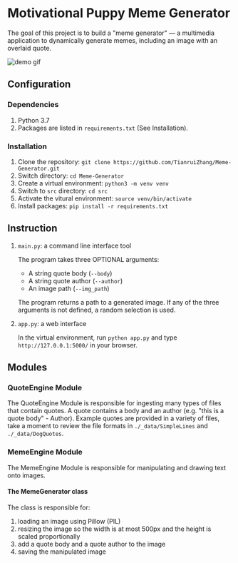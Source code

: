 # Motivational Puppy Meme Generator

The goal of this project is to build a "meme generator" — a multimedia application to dynamically generate memes, including an image with an overlaid quote.

![demo gif](./demo.gif)

## Configuration
### Dependencies
1. Python 3.7
2. Packages are listed in `requirements.txt` (See Installation).
### Installation
1. Clone the repository: `git clone https://github.com/TianruiZhang/Meme-Generator.git`
2. Switch directory: `cd Meme-Generator`
2. Create a virtual environment: `python3 -m venv venv`
3. Switch to `src` directory: `cd src`
3. Activate the vitural environment: `source venv/bin/activate`
3. Install packages: `pip install -r requirements.txt`
## Instruction
1. `main.py`: a command line interface tool

    The program takes three OPTIONAL arguments:
    * A string quote body (`--body`)
    * A string quote author (`--author`)
    * An image path (`--img_path`)

    The program returns a path to a generated image. If any of the three arguments is not defined, a random selection is used.

2. `app.py`: a web interface

    In the virtual environment, run `python app.py` and type `http://127.0.0.1:5000/` in your browser.

## Modules
### QuoteEngine Module

The QuoteEngine Module is responsible for ingesting many types of files that contain quotes. A quote contains a body and an author (e.g. "this is a quote body" - Author). Example quotes are provided in a variety of files, take a moment to review the file formats in `./_data/SimpleLines` and `./_data/DogQuotes`. 

### MemeEngine Module

The MemeEngine Module is responsible for manipulating and drawing text onto images. 

#### The MemeGenerator class
The class is responsible for:
1. loading an image using Pillow (PIL)
2. resizing the image so the width is at most 500px and the height is scaled proportionally
3. add a quote body and a quote author to the image
4. saving the manipulated image
